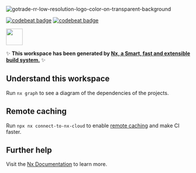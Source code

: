![gotrade-rr-low-resolution-logo-color-on-transparent-background](https://user-images.githubusercontent.com/65465380/206923240-93ba1f6f-6d4b-46c1-81f4-b060cf95e294.png)

[![codebeat badge](https://codebeat.co/badges/a4407445-5181-4a71-aef5-cc3d7f0d101a)](https://codebeat.co/projects/github-com-algoflows-gotraderr-main)
 [![codebeat badge](https://codebeat.co/badges/6c45d38b-ca25-4f21-9bd3-1446a945fdd4)](https://codebeat.co/projects/github-com-algoflows-gotraderr-dev)

<a href="https://nx.dev" target="_blank" rel="noreferrer"><img src="https://raw.githubusercontent.com/nrwl/nx/master/images/nx-logo.png" width="45"></a>

✨ **This workspace has been generated by [Nx, a Smart, fast and extensible build system.](https://nx.dev)** ✨

## Understand this workspace

Run `nx graph` to see a diagram of the dependencies of the projects.

## Remote caching

Run `npx nx connect-to-nx-cloud` to enable [remote caching](https://nx.app) and make CI faster.

## Further help

Visit the [Nx Documentation](https://nx.dev) to learn more.
